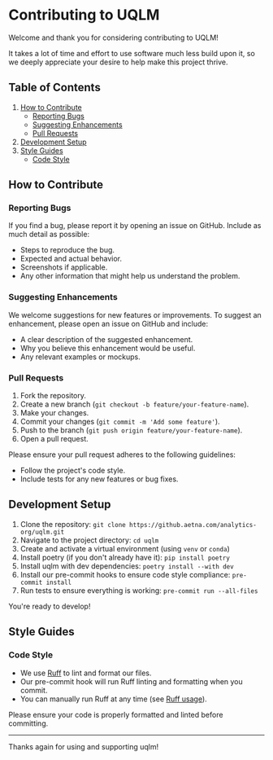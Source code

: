 # Contributing to UQLM

Welcome and thank you for considering contributing to UQLM!

It takes a lot of time and effort to use software much less build upon it, so we deeply appreciate your desire to help make this project thrive.

## Table of Contents

1. [How to Contribute](#how-to-contribute)
    - [Reporting Bugs](#reporting-bugs)
    - [Suggesting Enhancements](#suggesting-enhancements)
    - [Pull Requests](#pull-requests)
2. [Development Setup](#development-setup)
3. [Style Guides](#style-guides)
    - [Code Style](#code-style)

## How to Contribute

### Reporting Bugs

If you find a bug, please report it by opening an issue on GitHub. Include as much detail as possible:
- Steps to reproduce the bug.
- Expected and actual behavior.
- Screenshots if applicable.
- Any other information that might help us understand the problem.

### Suggesting Enhancements

We welcome suggestions for new features or improvements. To suggest an enhancement, please open an issue on GitHub and include:
- A clear description of the suggested enhancement.
- Why you believe this enhancement would be useful.
- Any relevant examples or mockups.

### Pull Requests

1. Fork the repository.
2. Create a new branch (`git checkout -b feature/your-feature-name`).
3. Make your changes.
4. Commit your changes (`git commit -m 'Add some feature'`).
5. Push to the branch (`git push origin feature/your-feature-name`).
6. Open a pull request.

Please ensure your pull request adheres to the following guidelines:
- Follow the project's code style.
- Include tests for any new features or bug fixes.

## Development Setup

1. Clone the repository: `git clone https://github.aetna.com/analytics-org/uqlm.git`
2. Navigate to the project directory: `cd uqlm`
3. Create and activate a virtual environment (using `venv` or `conda`)
4. Install poetry (if you don't already have it): `pip install poetry`
5. Install uqlm with dev dependencies: `poetry install --with dev`
6. Install our pre-commit hooks to ensure code style compliance: `pre-commit install`
7. Run tests to ensure everything is working: `pre-commit run --all-files`

You're ready to develop!

## Style Guides

### Code Style

- We use [Ruff](https://github.com/astral-sh/ruff) to lint and format our files.
- Our pre-commit hook will run Ruff linting and formatting when you commit.
- You can manually run Ruff at any time (see [Ruff usage](https://github.com/astral-sh/ruff#usage)).

Please ensure your code is properly formatted and linted before committing.

---

Thanks again for using and supporting uqlm!